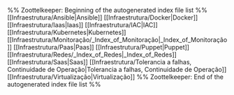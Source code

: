 %% Zoottelkeeper: Beginning of the autogenerated index file list  %%
 [[Infraestrutura/Ansible|Ansible]]
 [[Infraestrutura/Docker|Docker]]
 [[Infraestrutura/Iaas|Iaas]]
 [[Infraestrutura/IAC|IAC]]
 [[Infraestrutura/Kubernetes|Kubernetes]]
 [[Infraestrutura/Monitoração/_Index_of_Monitoração|_Index_of_Monitoração]]
 [[Infraestrutura/Paas|Paas]]
 [[Infraestrutura/Puppet|Puppet]]
 [[Infraestrutura/Redes/_Index_of_Redes|_Index_of_Redes]]
 [[Infraestrutura/Saas|Saas]]
 [[Infraestrutura/Tolerancia a falhas, Continuidade de Operação|Tolerancia a falhas, Continuidade de Operação]]
 [[Infraestrutura/Virtualização|Virtualização]]
%% Zoottelkeeper: End of the autogenerated index file list  %%
